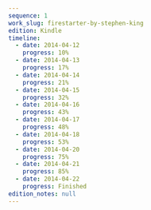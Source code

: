 ```yaml
---
sequence: 1
work_slug: firestarter-by-stephen-king
edition: Kindle
timeline:
  - date: 2014-04-12
    progress: 10%
  - date: 2014-04-13
    progress: 17%
  - date: 2014-04-14
    progress: 21%
  - date: 2014-04-15
    progress: 32%
  - date: 2014-04-16
    progress: 43%
  - date: 2014-04-17
    progress: 48%
  - date: 2014-04-18
    progress: 53%
  - date: 2014-04-20
    progress: 75%
  - date: 2014-04-21
    progress: 85%
  - date: 2014-04-22
    progress: Finished
edition_notes: null
---
```

